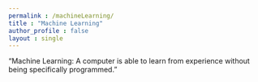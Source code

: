 ```yaml
---
permalink : /machineLearning/
title : "Machine Learning"
author_profile : false
layout : single
---
```


“Machine Learning: A computer is able to learn from experience without being specifically programmed.”
